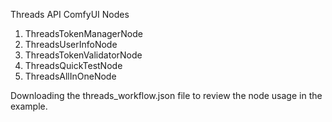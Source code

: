 Threads API ComfyUI Nodes

1. ThreadsTokenManagerNode
2. ThreadsUserInfoNode
3. ThreadsTokenValidatorNode
4. ThreadsQuickTestNode
5. ThreadsAllInOneNode

Downloading the threads_workflow.json file to review the node usage in the example.
